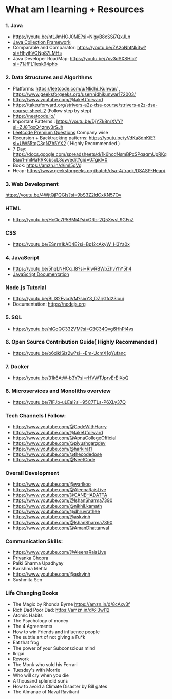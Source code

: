# What am I learning + Resources

### 1. Java
- https://youtu.be/ntLJmHOJ0ME?si=NlgyB8cSSi7QxJLn
- [Java Collection Framework](https://youtu.be/rzA7UJ-hQn4?si=yrgDwrb4SRssCQlQ)
- Comparable and Comparator: https://youtu.be/ZA2oNhtNk3w?si=HhyihVONp87LMHs
- Java Developer RoadMap: https://youtu.be/7pv3dSXSHIc?si=71JfFL1Iesk94phb

### 2. Data Structures and Algorithms
- Platforms: https://leetcode.com/u/NIidhi_Kunwar/ , https://www.geeksforgeeks.org/user/nidhikunwar172003/
- https://www.youtube.com/@takeUforward
- https://takeuforward.org/strivers-a2z-dsa-course/strivers-a2z-dsa-course-sheet-2 
  (Follow step by step)
- https://neetcode.io/
- Important Patterns : https://youtu.be/DjYZk8nrXVY?si=ZJ8TqxQ4zmy3rSJh
- [Leetcode Premium Questions](https://github.com/Abhranil2004/leetcode-company-wise-problems-2024-main/blob/general/companies) Company wise
- Recursion + Backtracking patterns: https://youtu.be/yVdKa8dnKiE?si=UW55tqC3gNZh5YX2 ( Highly Recommended )
- 7 Day: https://docs.google.com/spreadsheets/d/1k6hcdNsmBPxSPqaqmUpRKqBjax1-miMaRRKcbscL3ow/edit?gid=0#gid=0
- Book: https://amzn.in/d/iml5gVg
- Heap: https://www.geeksforgeeks.org/batch/dsa-4/track/DSASP-Heap/



### 3. Web Development 
https://youtu.be/4WjtQjPQGIs?si=9bS3Z2IdCxKN57Ov

### HTML
- https://youtu.be/HcOc7P5BMi4?si=ORb-2Q5XwsL9GFnZ

### CSS
- https://youtu.be/ESnrn1kAD4E?si=Bp12cAkyW_H3Ya0x

### 4. JavaScript
- https://youtu.be/5hqLNHCq_l8?si=RlwRBWpZhvYhY5h4
- [JavaScript Documentation](https://developer.mozilla.org/en-US/docs/Web/JavaScript)

### Node.js Tutorial
- https://youtu.be/BLl32FvcdVM?si=Y3_DZrjGfd23ioui
- Documentation: https://nodejs.org

### 5. SQL
- https://youtu.be/hlGoQC332VM?si=GBC34Qvg6HhPi4vs

### 6. Open Source Contribution Guide( Highly Recommended )
- https://youtu.be/o6xikISiz2w?si=-Em-UcmX1gYufanc

### 7. Docker
- https://youtu.be/31k6AtW-b3Y?si=rHVWTJprvErEIXoQ
### 8. Microservices and Monoliths overview
- https://youtu.be/7IFJb-uLEaI?si=95C7TLs-P6XLy37Q
### Tech Channels I Follow:
- https://www.youtube.com/@CodeWithHarry
- https://www.youtube.com/@takeUforward
- https://www.youtube.com/@ApnaCollegeOfficial
- https://www.youtube.com/@piyushgargdev
- https://www.youtube.com/@harkirat1
- https://www.youtube.com/@thecodedose
- https://www.youtube.com/@NeetCode

### Overall Development 
- https://www.youtube.com/@warikoo
- https://www.youtube.com/@AleenaRaisLive
- https://www.youtube.com/@CANEHADATTA
- https://www.youtube.com/@IshanSharma7390
- https://www.youtube.com/@nikhil.kamath
- https://www.youtube.com/@dhruvrathee
- https://www.youtube.com/@askvinh
- https://www.youtube.com/@IshanSharma7390
- https://www.youtube.com/@AmanDhattarwal

### Communication Skills:
-  https://www.youtube.com/@AleenaRaisLive
- Priyanka Chopra
- Palki Sharma Upadhyay
- Karishma Mehta
- https://www.youtube.com/@askvinh
- Sushmita Sen

### Life Changing Books
- The Magic by Rhonda Byrne https://amzn.in/d/8cAxv3f
- Rich Dad Poor Dad: https://amzn.in/d/6l3wI12
- Atomic Habits
- The Psychology of money
- The 4 Agreements
- How to win Friends and influence people
- The subtle art of not giving a Fu*k
- Eat that frog
- The power of your Subconscious mind
- Ikigai
- Rework
- The Monk who sold his Ferrari
- Tuesday's with Morrie
- Who will cry when you die
- A thousand splendid suns
- How to avoid a Climate Disaster by Bill gates
- The Almanac of Naval Ravikant





  
